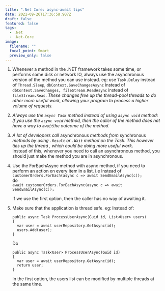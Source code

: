 ```yaml
---
title: ".Net Core: async-await tips"
date: 2021-09-26T17:36:58.907Z
draft: false
featured: false
tags:
  - .Net
  - .Net-Core
image:
  filename: ""
  focal_point: Smart
  preview_only: false
---
```

1. Whenever a method in the .NET framework takes some time, or performs some disk or network IO, always use the asynchronous version of the method you can use instead. eg: use `Task.Delay` instead of `Thread.Sleep`,  `dbContext.SaveChangesAsync` instead of `dbContext.SaveChanges, fileStream.ReadAsync` instead of `fileStream.Read`. *These changes free up the thread-pool threads to do other more useful work, allowing your program to process a higher volume of requests.*
2. *Always use the `async Task` method instead of using `async void` method: If you use the `async void` method, then the caller of the method does not have a way to `await`the outcome of the method.* 
3. *A lot of developers call* asynchronous *methods from* synchronous *methods by using `.Result` or `.Wait` method on the Task. This however ties up the thread , which could be doing more useful work.* \
   Instead of this, whenever you need to call an asynchronous method, you should just make the method you are in asynchronous. 
4. Use the ForEachAsync method with async method, if you need to perform an action on every item in a list. i.e Instead of \
   `customerOrders.ForEach(async c => await SendEmailAsync(c));`\
   do\
   `await customerOrders.ForEachAsync(async c => await SendEmailAsync(c));`

   If we use the first option, then the caller has no way of awaiting it. 
5. Make sure that the application is thread safe. eg: Instead of:

   ```
   public async Task ProcessUserAsync(Guid id, List<User> users)
   {
     var user = await userRepository.GetAsync(id);
     users.Add(user);
   }
   ```

   Do

   ```
   public async Task<User> ProcessUserAsync(Guid id)
   {
     var user = await userRepository.GetAsync(id);
     return user;
   }
   ```

   In the first option, the users list can be modified by multiple threads at the same time.